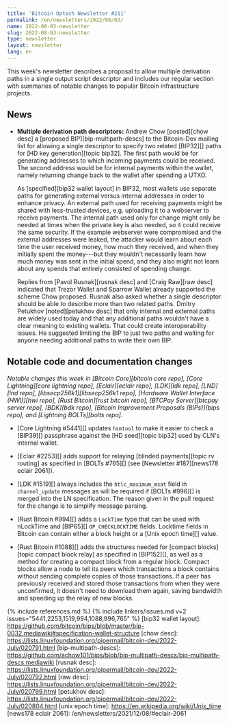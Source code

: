 ```yaml
---
title: 'Bitcoin Optech Newsletter #211'
permalink: /en/newsletters/2022/08/03/
name: 2022-08-03-newsletter
slug: 2022-08-03-newsletter
type: newsletter
layout: newsletter
lang: en
---
```

This week's newsletter describes a proposal to allow multiple derivation
paths in a single output script descriptor and includes our regular
section with summaries of notable changes to popular Bitcoin
infrastructure projects.

## News

- **Multiple derivation path descriptors:** Andrew Chow [posted][chow
  desc] a [proposed BIP][bip-multipath-descs] to the Bitcoin-Dev mailing
  list for allowing a single descriptor to specify two related [BIP32][]
  paths for [HD key generation][topic bip32].  The first path would be
  for generating addresses to which incoming payments could be received.
  The second address would be for internal payments within the wallet,
  namely returning change back to the wallet after spending a UTXO.

    As [specified][bip32 wallet layout] in BIP32, most wallets use
    separate paths for generating external versus internal addresses in
    order to enhance privacy.  An external path used for receiving
    payments might be shared with less-trusted devices, e.g. uploading
    it to a webserver to receive payments.  The internal path used only
    for change might only be needed at times when the private key is
    also needed, so it could receive the same security.  If the example
    webserver were compromised and the external addresses were leaked,
    the attacker would learn about each time the user received money,
    how much they received, and when they initially spent the money---but
    they wouldn't necessarily learn how much money was sent in the
    initial spend, and they also might not learn about any spends that
    entirely consisted of spending change.

    Replies from [Pavol Rusnak][rusnak desc] and [Craig Raw][raw desc]
    indicated that Trezor Wallet and Sparrow Wallet already supported
    the scheme Chow proposed.  Rusnak also asked whether a single
    descriptor should be able to describe more than two related paths.
    Dmitry Petukhov [noted][petukhov desc] that only internal and
    external paths are widely used today and that any additional paths
    wouldn't have a clear meaning to existing wallets.  That could
    create interoperability issues.  He suggested limiting the BIP to
    just two paths and waiting for anyone needing additional paths to
    write their own BIP.

## Notable code and documentation changes

*Notable changes this week in [Bitcoin Core][bitcoin core repo], [Core
Lightning][core lightning repo], [Eclair][eclair repo], [LDK][ldk repo],
[LND][lnd repo], [libsecp256k1][libsecp256k1 repo], [Hardware Wallet
Interface (HWI)][hwi repo], [Rust Bitcoin][rust bitcoin repo], [BTCPay
Server][btcpay server repo], [BDK][bdk repo], [Bitcoin Improvement
Proposals (BIPs)][bips repo], and [Lightning BOLTs][bolts repo].*

- [Core Lightning #5441][] updates `hsmtool` to make it easier to check
  a [BIP39][] passphrase against the [HD seed][topic bip32] used by
  CLN's internal wallet.

- [Eclair #2253][] adds support for relaying [blinded payments][topic rv
  routing] as specified in [BOLTs #765][] (see [Newsletter #187][news178
  eclair 2061]).

- [LDK #1519][] always includes the `htlc_maximum_msat` field in
  `channel_update` messages as will be required if [BOLTs #996][] is
  merged into the LN specification.  The reason given in the pull
  request for the change is to simplify message parsing.

- [Rust Bitcoin #994][] adds a `LockTime` type that can be used with
  nLockTime and [BIP65][] `OP_CHECKLOCKTIME` fields.  Locktime fields in
  Bitcoin can contain either a block height or a [Unix epoch time][]
  value.

- [Rust Bitcoin #1088][] adds the structures needed for [compact
  blocks][topic compact block relay] as specified in [BIP152][], as well
  as a method for creating a compact block from a regular block.
  Compact blocks allow a node to tell its peers which transactions a
  block contains without sending complete copies of those transactions.
  If a peer has previously received and stored those transactions from
  when they were unconfirmed, it doesn't need to download them again,
  saving bandwidth and speeding up the relay of new blocks.

{% include references.md %}
{% include linkers/issues.md v=2 issues="5441,2253,1519,994,1088,996,765" %}
[bip32 wallet layout]: https://github.com/bitcoin/bips/blob/master/bip-0032.mediawiki#specification-wallet-structure
[chow desc]: https://lists.linuxfoundation.org/pipermail/bitcoin-dev/2022-July/020791.html
[bip-multipath-descs]: https://github.com/achow101/bips/blob/bip-multipath-descs/bip-multipath-descs.mediawiki
[rusnak desc]: https://lists.linuxfoundation.org/pipermail/bitcoin-dev/2022-July/020792.html
[raw desc]: https://lists.linuxfoundation.org/pipermail/bitcoin-dev/2022-July/020799.html
[petukhov desc]: https://lists.linuxfoundation.org/pipermail/bitcoin-dev/2022-July/020804.html
[unix epoch time]: https://en.wikipedia.org/wiki/Unix_time
[news178 eclair 2061]: /en/newsletters/2021/12/08/#eclair-2061
